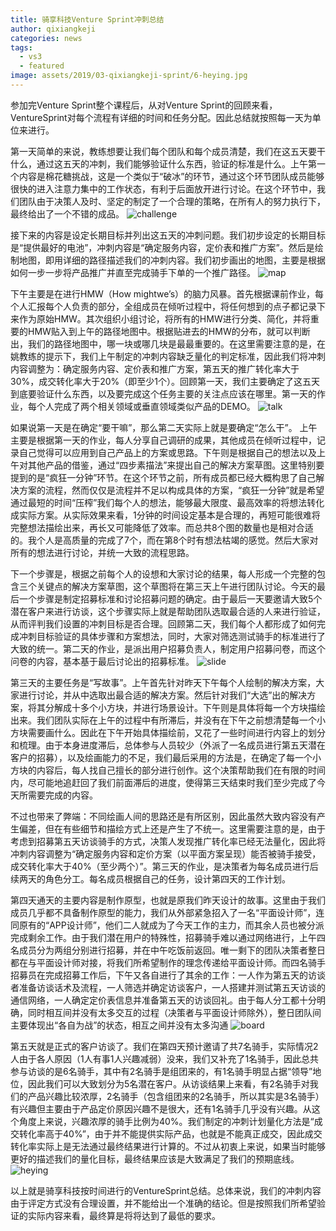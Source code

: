 ```yaml
---
title: 骑享科技Venture Sprint冲刺总结
author: qixiangkeji
categories: news
tags:
  - vs3
  - featured
image: assets/2019/03-qixiangkeji-sprint/6-heying.jpg
---
```

参加完Venture Sprint整个课程后，从对Venture Sprint的回顾来看，VentureSprint对每个流程有详细的时间和任务分配。因此总结就按照每一天为单位来进行。

第一天简单的来说，教练想要让我们每个团队和每个成员清楚，我们在这五天要干什么，通过这五天的冲刺，我们能够验证什么东西，验证的标准是什么。上午第一个内容是棉花糖挑战，这是一个类似于“破冰”的环节，通过这个环节团队成员能够很快的进入注意力集中的工作状态，有利于后面放开进行讨论。在这个环节中，我们团队由于决策人及时、坚定的制定了一个合理的策略，在所有人的努力执行下，最终给出了一个不错的成品。
![challenge](/assets/2019/03-qixiangkeji-sprint/1-challenge.jpg)

接下来的内容是设定长期目标并列出这五天的冲刺问题。我们初步设定的长期目标是“提供最好的电池”，冲刺内容是“确定服务内容，定价表和推广方案”。然后是绘制地图，即用详细的路径描述我们的冲刺内容。我们初步画出的地图，主要是根据如何一步一步将产品推广并直至完成骑手下单的一个推广路径。
![map](/assets/2019/03-qixiangkeji-sprint/2-map.jpg)

下午主要是在进行HMW（How mightwe’s）的脑力风暴。首先根据课前作业，每个人汇报每个人负责的部分，全组成员在倾听过程中，将任何想到的点子都记录下来作为原始HMW。其次组织小组讨论，将所有的HMW进行分类、简化，并将重要的HMW贴入到上午的路径地图中。根据贴进去的HMW的分布，就可以判断出，我们的路径地图中，哪一块或哪几块是最最重要的。在这里需要注意的是，在姚教练的提示下，我们上午制定的冲刺内容缺乏量化的判定标准，因此我们将冲刺内容调整为：确定服务内容、定价表和推广方案，第五天的推广转化率大于30%，成交转化率大于20%（即至少1个）。回顾第一天，我们主要确定了这五天到底要验证什么东西，以及要完成这个任务主要的关注点应该在哪里。第一天的作业，每个人完成了两个相关领域或垂直领域类似产品的DEMO。
![talk](/assets/2019/03-qixiangkeji-sprint/3-talk.jpg)

如果说第一天是在确定“要干嘛”，那么第二天实际上就是要确定“怎么干”。
上午主要是根据第一天的作业，每人分享自己调研的成果，其他成员在倾听过程中，记录自己觉得可以应用到自己产品上的方案或思路。下午则是根据自己的想法以及上午对其他产品的借鉴，通过“四步素描法”来提出自己的解决方案草图。这里特别要提到的是“疯狂一分钟”环节。在这个环节之前，所有成员都已经大概构思了自己解决方案的流程，然而仅仅是流程并不足以构成具体的方案，“疯狂一分钟”就是希望通过最短的时间“压榨”我们每个人的想法，能够最大限度、最高效率的将想法转化成实际方案。从实际效果来看，1分钟的时间设定基本是合理的，再短可能很难将完整想法描绘出来，再长又可能降低了效率。而总共8个图的数量也是相对合适的。我个人是高质量的完成了7个，而在第8个时有想法枯竭的感觉。然后大家对所有的想法进行讨论，并统一大致的流程思路。

下一个步骤是，根据之前每个人的设想和大家讨论的结果，每人形成一个完整的包含三个关键点的解决方案草图，这个草图将在第三天上午进行团队讨论。今天的最后一个步骤是制定招募标准和讨论招募问题的确定。由于最后一天要邀请大致5个潜在客户来进行访谈，这个步骤实际上就是帮助团队选取最合适的人来进行验证，从而评判我们设置的冲刺目标是否合理。回顾第二天，我们每个人都形成了如何完成冲刺目标验证的具体步骤和方案想法，同时，大家对筛选测试骑手的标准进行了大致的统一。第二天的作业，是派出用户招募负责人，制定用户招募问卷，而这个问卷的内容，基本基于最后讨论出的招募标准。
![slide](/assets/2019/03-qixiangkeji-sprint/4-slide.jpg)

第三天的主要任务是“写故事”。上午首先针对昨天下午每个人绘制的解决方案，大家进行讨论，并从中选取出最合适的解决方案。然后针对我们“大选”出的解决方案，将其分解成十多个小方块，并进行场景设计。下午则是具体将每一个方块描绘出来。我们团队实际在上午的过程中有所滞后，并没有在下午之前想清楚每一个小方块需要画什么。因此在下午开始具体描绘前，又花了一些时间进行内容上的划分和梳理。由于本身进度滞后，总体参与人员较少（外派了一名成员进行第五天潜在客户的招募），以及绘画能力的不足，我们最后采用的方法是，在确定了每一个小方块的内容后，每人找自己擅长的部分进行创作。这个决策帮助我们在有限的时间内，尽可能地追赶回了我们前面滞后的进度，使得第三天结束时我们至少完成了今天所需要完成的内容。

不过也带来了弊端：不同绘画人间的思路还是有所区别，因此虽然大致内容没有产生偏差，但在有些细节和描绘方式上还是产生了不统一。这里需要注意的是，由于考虑到招募第五天访谈骑手的方式，决策人发现推广转化率已经无法量化，因此将冲刺内容调整为“确定服务内容和定价方案（以平面方案呈现）能否被骑手接受，成交转化率大于40%（至少两个）”。第三天的作业，是决策者为每名成员进行后续两天的角色分工。每名成员根据自己的任务，设计第四天的工作计划。

第四天通天的主要内容是制作原型，也就是原我们昨天设计的故事。这里由于我们成员几乎都不具备制作原型的能力，我们从外部紧急招入了一名“平面设计师”，连同原有的“APP设计师”，他们二人就成为了今天工作的主力，而其余人员也被分派完成剩余工作。由于我们潜在用户的特殊性，招募骑手难以通过网络进行，上午四名成员分为两组分别进行招募，并在中午吃饭前返回。唯一剩下的团队决策者整日都在与平面设计师对接，将我们所希望制作的理念传递给平面设计师。而四名骑手招募员在完成招募工作后，下午又各自进行了其余的工作：一人作为第五天的访谈者准备访谈话术及流程，一人筛选并确定访谈客户，一人搭建并测试第五天访谈的通信网络，一人确定定价表信息并准备第五天的访谈回礼。由于每人分工都十分明确，同时相互间并没有太多交互的过程（决策者与平面设计师除外），整日团队间主要体现出“各自为战”的状态，相互之间并没有太多沟通
![board](/assets/2019/03-qixiangkeji-sprint/5-board.jpg)

第五天就是正式的客户访谈了。我们在第四天预计邀请了共7名骑手，实际情况2人由于各人原因（1人有事1人兴趣减弱）没来，我们又补充了1名骑手，因此总共参与访谈的是6名骑手，其中有2名骑手是组团来的，有1名骑手明显占据“领导”地位，因此我们可以大致划分为5名潜在客户。从访谈结果上来看，有2名骑手对我们的产品兴趣比较浓厚，2名骑手（包含组团来的2名骑手，所以其实是3名骑手）有兴趣但主要由于产品定价原因兴趣不是很大，还有1名骑手几乎没有兴趣。从这个角度上来说，兴趣浓厚的骑手比例为40%。我们制定的冲刺计划量化方法是“成交转化率高于40%”，由于并不能提供实际产品，也就是不能真正成交，因此成交转化率实际上是无法通过最终结果进行计算的。不过从初衷上来说，如果当时能够更好的描述我们的量化目标，最终结果应该是大致满足了我们的预期底线。
![heying](/assets/2019/03-qixiangkeji-sprint/6-heying.jpg)

以上就是骑享科技按时间进行的VentureSprint总结。总体来说，我们的冲刺内容由于评定方式没有合理设置，并不能给出一个准确的结论。但是按照我们所希望验证的实际内容来看，最终算是将将达到了最低的要求。
